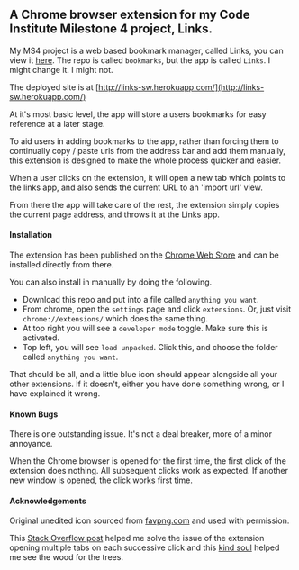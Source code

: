 ## A Chrome browser extension for my Code Institute Milestone 4 project, Links.

My MS4 project is a web based bookmark manager, called Links, you can view it [here](https://github.com/steview-d/bookmarks). The repo is called ``bookmarks``, but the app is called ``Links``. I might change it. I might not.

The deployed site is at [http://links-sw.herokuapp.com/](http://links-sw.herokuapp.com/)

At it's most basic level, the app will store a users bookmarks for easy reference at a later stage.

To aid users in adding bookmarks to the app, rather than forcing them to continually copy / paste urls from the address bar and add them manually, this extension is designed to make the whole process quicker and easier.

When a user clicks on the extension, it will open a new tab which points to the links app, and also sends the current URL to an 'import url' view.

From there the app will take care of the rest, the extension simply copies the current page address, and throws it at the Links app.

#### Installation

The extension has been published on the [Chrome Web Store](https://chrome.google.com/webstore/detail/links/gogabcimknibfnonhajgpkibeeeppjbp) and can be installed directly from there.

You can also install in manually by doing the following.
- Download this repo and put into a file called ``anything you want``.
- From chrome, open the ``settings`` page and click ``extensions``. Or, just visit ``chrome://extensions/`` which does the same thing.
- At top right you will see a ``developer mode`` toggle. Make sure this is activated.
- Top left, you will see ``load unpacked``. Click this, and choose the folder called ``anything you want``.
  
That should be all, and a little blue icon should appear alongside all your other extensions. If it doesn't, either you have done something wrong, or I have explained it wrong.

#### Known Bugs
There is one outstanding issue. It's not a deal breaker, more of a minor annoyance.

When the Chrome browser is opened for the first time, the first click of the extension does nothing. All subsequent clicks work as expected. If another new window is opened, the click works first time.
  
#### Acknowledgements

Original unedited icon sourced from [favpng.com](http://favpng.com/) and used with permission.

This [Stack Overflow post](https://stackoverflow.com/questions/23208134/avoid-dynamically-injecting-the-same-script-multiple-times-when-using-chrome-tab) helped me solve the issue of the extension opening multiple tabs on each successive click and this [kind soul](https://stackoverflow.com/questions/60321893/how-to-stop-chrome-injecting-the-same-script-on-each-click-when-using-chrome-tab) helped me see the wood for the trees.
